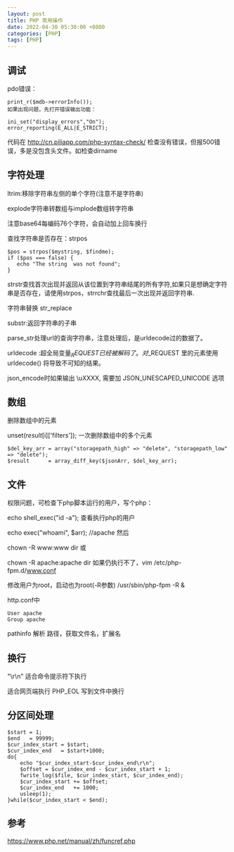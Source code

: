 ```yaml
---
layout: post
title: PHP 常用操作
date: 2022-04-30 05:30:00 +0800
categories: [PHP]
tags: [PHP]
---
```

## 调试
pdo错误：
```
print_r($mdb->errorInfo());
如果出现问题，先打开错误输出功能：

ini_set("display_errors","On");
error_reporting(E_ALL|E_STRICT);
```
代码在 http://cn.piliapp.com/php-syntax-check/ 检查没有错误，但报500错误，多是没包含头文件。如检查dirname

## 字符处理
ltrim:移除字符串左侧的单个字符(注意不是字符串)

explode字符串转数组与implode数组转字符串

注意base64每编码76个字符，会自动加上回车换行

查找字符串是否存在：strpos

```
$pos = strpos($mystring, $findme);
if ($pos === false) {
   echo "The string  was not found";
}
```
strstr查找首次出现并返回从该位置到字符串结尾的所有字符,如果只是想确定字符串是否存在，请使用strpos，strrchr查找最后一次出现并返回字符串.

字符串替换 str_replace

substr:返回字符串的子串

parse_str处理url的查询字符串，注意处理后，是urldecode过的数据了。

urldecode :超全局变量$_REQUEST 已经被解码了。对$_REQUEST 里的元素使用 urldecode() 将导致不可知的结果。

json_encode时如果输出 \uXXXX, 需要加 JSON_UNESCAPED_UNICODE 选项

## 数组
删除数组中的元素

unset($result[$i]['filters']);
一次删除数组中的多个元素
```
$del_key_arr = array("storagepath_high" => "delete", "storagepath_low" => "delete");
$result      = array_diff_key($jsonArr, $del_key_arr);
```
## 文件
权限问题，可检查下php脚本运行的用户，写个php：

echo shell_exec("id -a");
查看执行php的用户

echo exec("whoami", $arr); //apache
然后

chown -R www:www dir
或

chown -R apache:apache dir
如果仍执行不了，vim /etc/php-fpm.d/www.conf

修改用户为root，启动也为root(-R参数) /usr/sbin/php-fpm -R &

http.conf中
```
User apache
Group apache
```
pathinfo 解析 路径，获取文件名，扩展名

## 换行
"\r\n"  适合命令提示符下执行

   适合网页端执行
PHP_EOL  写到文件中换行
## 分区间处理
```
$start = 1;
$end   = 99999;
$cur_index_start = $start;
$cur_index_end   = $start+1000;
do{
	echo "$cur_index_start-$cur_index_end\r\n";	
	$offset = $cur_index_end - $cur_index_start + 1;	
	fwrite_log($file, $cur_index_start, $cur_index_end);
	$cur_index_start += $offset;
	$cur_index_end   += 1000;
	usleep(1);
}while($cur_index_start < $end);
```
## 参考
https://www.php.net/manual/zh/funcref.php